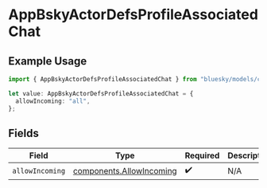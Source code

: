 # AppBskyActorDefsProfileAssociatedChat

## Example Usage

```typescript
import { AppBskyActorDefsProfileAssociatedChat } from "bluesky/models/components";

let value: AppBskyActorDefsProfileAssociatedChat = {
  allowIncoming: "all",
};
```

## Fields

| Field                                                                | Type                                                                 | Required                                                             | Description                                                          |
| -------------------------------------------------------------------- | -------------------------------------------------------------------- | -------------------------------------------------------------------- | -------------------------------------------------------------------- |
| `allowIncoming`                                                      | [components.AllowIncoming](../../models/components/allowincoming.md) | :heavy_check_mark:                                                   | N/A                                                                  |